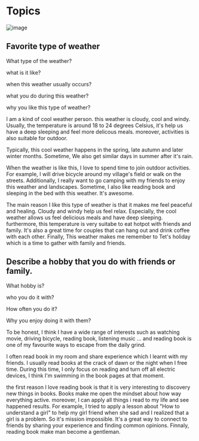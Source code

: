 # Topics
![image](https://github.com/7gr4g0n338/IELTS/assets/95563870/3b218bec-81f1-46c2-90f8-8492af953dd5)


## Favorite type of weather
What type of the weather?<br/>

what is it like?<br/>

when this weather usually occurs?<br/>

what you do during this weather?<br/>

why you like this type of weather?<br/>

I am a kind of cool weather person. this weather is cloudy, cool and windy. Usually, the temperature is around 18 to 24 degrees Celsius, it's help us have a deep sleeping and feel more delicous meals. moreover, activities is also suitable for outdoor. <br/>

Typically, this cool weather happens in the spring, late autumn and later winter months. Sometime, We also get similar days in summer after it's rain. <br/>

When the weather is like this, I love to spend time to join outdoor activities. For example, I will drive bicycle around my village's field or walk on the streets. Additionally, I really want to go camping with my friends to enjoy this weather and landscapes. Sometime, I also like reading book and sleeping in the bed with this weather. It's awesome.<br/>

The main reason I like this type of weather is that it makes me feel peaceful and healing. Cloudy and windy help us feel relax. Especially, the cool weather allows us feel delicious meals and have deep sleeping. furthermore, this temperature is very suitabe to eat hotpot with friends and family. It's also a great time for couples that can hang out and drink coffee with each other. Finally, This weather makes me remember to Tet's holiday which is a time to gather with family and friends.

## Describe a hobby that you do with friends or family.

What hobby is? <br/>

who you do it with? <br/>

How often you do it?<br/>

Why you enjoy doing it with them?<br/>

To be honest, I think I have a wide range of interests such as watching movie, driving bicycle, reading book, listening music ... and reading book is one of my favourite ways to escape from the daily grind. <br/>

I often read book in my room and share experience which I learnt with my friends. I usually read books at the crack of dawn or the night when I free time. During this time, I only focus on reading and turn off all electric devices, I think I'm swimming in the book pages at that moment. <br/>

the first reason I love reading book is that it is very interesting to discovery new things in books. Books make me open the mindset about how way everything active. moreover, I can apply all things i read to my life and see happened results. For example, I tried to apply a lesson about "How to understand a girl" to help my girl friend when she sad and I realized that a girl is a problem. So it's mission impossible. It's a great way to connect to friends by sharing your experience and finding common opinions. Finnaly, reading book make man become a gentleman.

